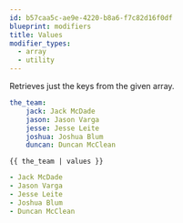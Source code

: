 ```yaml
---
id: b57caa5c-ae9e-4220-b8a6-f7c82d16f0df
blueprint: modifiers
title: Values
modifier_types:
  - array
  - utility
---
```

Retrieves just the keys from the given array.

```yaml
the_team:
    jack: Jack McDade
    jason: Jason Varga
    jesse: Jesse Leite
    joshua: Joshua Blum
    duncan: Duncan McClean
```

```
{{ the_team | values }}
```

```yaml
- Jack McDade
- Jason Varga
- Jesse Leite
- Joshua Blum
- Duncan McClean
```
